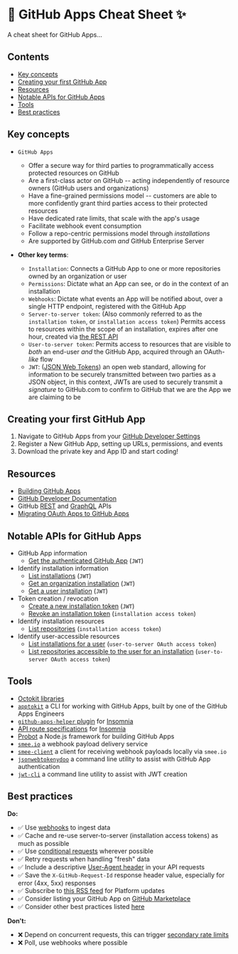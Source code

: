 # :robot: GitHub Apps Cheat Sheet :sparkles:

A cheat sheet for GitHub Apps...

## Contents
* [Key concepts](#key-concepts)
* [Creating your first GitHub App](#creating-your-first-github-app)
* [Resources](#resources)
* [Notable APIs for GitHub Apps](#notable-apis-for-github-apps)
* [Tools](#tools)
* [Best practices](#best-practices)

## Key concepts
* `GitHub Apps`
  * Offer a secure way for third parties to programmatically access protected resources on GitHub
  * Are a first-class actor on GitHub -- acting independently of resource owners (GitHub users and organizations)
  * Have a fine-grained permissions model -- customers are able to more confidently grant third parties access to their protected resources
  * Have dedicated rate limits, that scale with the app's usage
  * Facilitate webhook event consumption
  * Follow a repo-centric permissions model through _installations_
  * Are supported by GitHub.com _and_ GitHub Enterprise Server

* **Other key terms**:
  * `Installation`: Connects a GitHub App to one or more repositories owned by an organization or user
  * `Permissions`: Dictate what an App can see, or do in the context of an installation
  * `Webhooks`: Dictate what events an App will be notified about, over a single HTTP endpoint, registered with the GitHub App
  * `Server-to-server token`: (Also commonly referred to as the `installation token`, or `installation access token`) Permits access to resources within the scope of an installation, expires after one hour, created via [the REST API](https://developer.github.com/v3/apps/#create-a-new-installation-token)
  * `User-to-server token`: Permits access to resources that are visible to _both_ an end-user _and_ the GitHub App, acquired through an OAuth-_like_ flow
  * `JWT`: ([JSON Web Tokens](https://jwt.io/)) an open web standard, allowing for information to be securely transmitted between two parties as a JSON object, in this context, JWTs are used to securely transmit a _signature_ to GitHub.com to confirm to GitHub that we are the App we are claiming to be

## Creating your first GitHub App
1. Navigate to GitHub Apps from your  [GitHub Developer Settings](https://github.com/settings/apps)
2. Register a New GitHub App, setting up URLs, permissions, and events
3. Download the private key and App ID and start coding!

## Resources
* [Building GitHub Apps](https://developer.github.com/apps/building-github-apps/)
* [GitHub Developer Documentation](https://developer.github.com/)
* GitHub [REST](https://developer.github.com/v3/) and [GraphQL](https://developer.github.com/v4/) APIs
* [Migrating OAuth Apps to GitHub Apps](https://developer.github.com/apps/migrating-oauth-apps-to-github-apps/)

## Notable APIs for GitHub Apps
* GitHub App information
  * [Get the authenticated GitHub App](https://developer.github.com/v3/apps/#get-the-authenticated-github-app) (`JWT`)
* Identify installation information
  * [List installations](https://developer.github.com/v3/apps/#list-installations) (`JWT`)
  * [Get an organization installation](https://developer.github.com/v3/apps/#get-an-organization-installation) (`JWT`)
  * [Get a user installation](https://developer.github.com/v3/apps/#get-a-user-installation) (`JWT`)
* Token creation / revocation
  * [Create a new installation token](https://developer.github.com/v3/apps/#create-a-new-installation-token) (`JWT`)
  * [Revoke an installation token](https://developer.github.com/v3/apps/installations/#revoke-an-installation-token) (`installation access token`)
* Identify installation resources
  * [List repositories](https://developer.github.com/v3/apps/installations/#list-repositories) (`installation access token`)
* Identify user-accessible resources
  * [List installations for a user](https://developer.github.com/v3/apps/installations/#list-installations-for-a-user) (`user-to-server OAuth access token`)
  * [List repositories accessible to the user for an installation](https://developer.github.com/v3/apps/installations/#list-repositories-accessible-to-the-user-for-an-installation) (`user-to-server OAuth access token`)

## Tools
* [Octokit libraries](https://developer.github.com/v3/libraries/)
* [`apptokit`](https://github.com/jakewilkins/apptokit) a CLI for working with GitHub Apps, built by one of the GitHub Apps Engineers
* [`github-apps-helper` plugin](https://github.com/swinton/insomnia-plugin-github-apps-helper) for [Insomnia](https://insomnia.rest)
* [API route specifications](https://github.com/swinton/github-rest-apis-for-insomnia) for [Insomnia](https://insomnia.rest)
* [Probot](https://probot.github.io/) a Node.js framework for building GitHub Apps
* [`smee.io`](https://smee.io/) a webhook payload delivery service
* [`smee-client`](https://github.com/probot/smee-client) a client for receiving webhook payloads locally via `smee.io`
* [`jsonwebtokenydoo`](https://github.com/integrations/jsonwebtokenydoo) a command line utility to assist with GitHub App authentication
* [`jwt-cli`](https://github.com/mike-engel/jwt-cli) a command line utility to assist with JWT creation

## Best practices
**Do:**
* :white_check_mark: Use [webhooks](https://developer.github.com/webhooks/) to ingest data
* :white_check_mark: Cache and re-use server-to-server (installation access tokens) as much as possible
* :white_check_mark: Use [conditional requests](https://developer.github.com/v3/#conditional-requests) wherever possible
* :white_check_mark: Retry requests when handling "fresh" data
* :white_check_mark: Include a descriptive [User-Agent header](https://developer.github.com/v3/#user-agent-required) in your API requests
* :white_check_mark: Save the `X-GitHub-Request-Id` response header value, especially for error (4xx, 5xx) responses
* :white_check_mark: Subscribe to [this RSS feed](https://developer.github.com/changes.atom) for Platform updates
* :white_check_mark: Consider listing your GitHub App on [GitHub Marketplace](https://github.com/marketplace)
* :white_check_mark: Consider other best practices listed [here](https://developer.github.com/v3/guides/best-practices-for-integrators/)

**Don't:**
* :x: Depend on concurrent requests, this can trigger [secondary rate limits](https://developer.github.com/v3/guides/best-practices-for-integrators/#dealing-with-abuse-rate-limits)
* :x: Poll, use webhooks where possible

